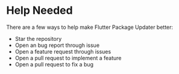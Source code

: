 # Help Needed

There are a few ways to help make Flutter Package Updater better:
* Star the repository
* Open an bug report through issue
* Open a feature request through issues
* Open a pull request to implement a feature
* Open a pull request to fix a bug
